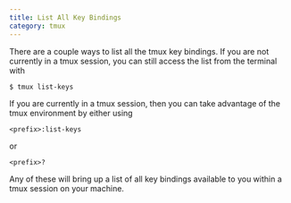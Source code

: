 ```yaml
---
title: List All Key Bindings
category: tmux
---
```


There are a couple ways to list all the tmux key bindings. If you are not
currently in a tmux session, you can still access the list from the terminal
with

```bash
$ tmux list-keys
```

If you are currently in a tmux session, then you can take advantage of the
tmux environment by either using

```
<prefix>:list-keys
```

or

```
<prefix>?
```

Any of these will bring up a list of all key bindings available to you
within a tmux session on your machine.
